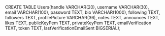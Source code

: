 CREATE TABLE Users(handle VARCHAR(20), username VARCHAR(30), email VARCHAR(100), password TEXT, bio VARCHAR(1000), following TEXT, followers TEXT, profilePicture VARCHAR(36), notes TEXT, announces TEXT, likes TEXT, publicKeyPem TEXT, privateKeyPem TEXT, emailVerification TEXT, token TEXT, lastVerificationEmailSent BIGSERIAL);